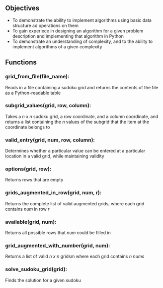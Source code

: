 ## Objectives 
- To demonstrate the ability to implement algorithms using basic data structure ad operations on them 
- To gain experiece in designing an algorithm for a given problem description and implementing that algorithm in Python 
- To demonstrate an understanding of complexity, and to the ability to implement algorithms of a given complexity

## Functions 

### grid_from_file(file_name): 
Reads in a file containing a sudoku grid and returns the contents of the file as a Python-readable table

### subgrid_values(grid, row, column):
Takes a *n x n* sudoku grid, a row coordinate, and a column coordinate, and returns a list containing the *n* values of the subgrid that the item at the coordinate belongs to

### valid_entry(grid, num, row, column):
Determines whether a particular value can be entered at a particular location in a valid grid, while maintaining validity 

### options(grid, row):
Returns rows that are empty 

### grids_augmented_in_row(grid, num, r):
Returns the complete list of valid augmented grids, where each grid contains *num* in row *r*

### available(grid, num):
Returns all possible rows that *num* could be filled in

### grid_augmented_with_number(grid, num):
Returns a list of valid *n x n* gridsm where each grid contains *n nums*

### solve_sudoku_grid(grid):
Finds the solution for a given sudoku 


